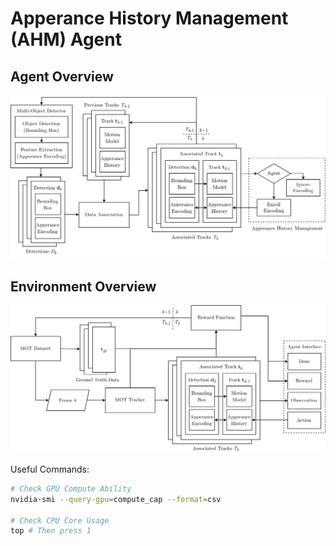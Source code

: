 # Apperance History Management (AHM) Agent

## Agent Overview

![Agent Overview](assets/overview.png)

## Environment Overview

![Env Overview](assets/env-overview.png)

Useful Commands:

```bash
# Check GPU Compute Ability
nvidia-smi --query-gpu=compute_cap --format=csv

# Check CPU Core Usage
top # Then press 1
```
